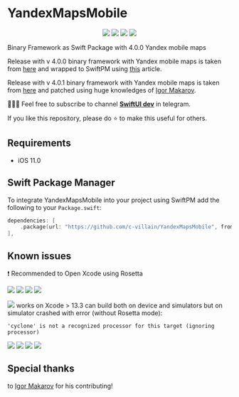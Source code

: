 # YandexMapsMobile

<p align="center">
     <img src="https://img.shields.io/badge/release-4.0.1-blue" />
    <img src="https://img.shields.io/badge/platform-IOS-blue" />
    <img src="https://img.shields.io/badge/iOS-11-blue" />
     <img src="https://img.shields.io/badge/license-MIT-blue" />
</p>

Binary Framework as Swift Package with 4.0.0 Yandex mobile maps

Release with v 4.0.0 binary framework with Yandex mobile maps is taken from [here](https://maps-ios-pods-public.s3.yandex.net/YandexMapsMobile-2020082814.7344935-775744421.framework.zip) and wrapped to SwiftPM using [this](https://habr.com/ru/company/e-legion/blog/549390/) article.

Release with v 4.0.1 binary framework with Yandex mobile maps is taken from [here](https://maps-ios-pods-public.s3.yandex.net/YandexMapsMobile-2020082814.7344935-775744421.framework.zip) and patched using huge knowledges of [Igor Makarov](https://github.com/igor-makarov).

👨🏻‍💻 Feel free to subscribe to channel **[SwiftUI dev](https://t.me/swiftui_dev)** in telegram.

If you like this repository, please do :star: to make this useful for others.

## Requirements

- iOS 11.0


## Swift Package Manager

To integrate YandexMapsMobile into your project using SwiftPM add the following to your `Package.swift`:

```swift
dependencies: [
    .package(url: "https://github.com/c-villain/YandexMapsMobile", from: "4.0.1"),
],
```

## Known issues

❗️ Recommended to Open Xcode using Rosetta 

<img src="https://img.shields.io/badge/release-4.0.1-blue" /> <img src="https://img.shields.io/badge/Xcode%2013.3-Rosetta-blue" /> <img src="https://img.shields.io/badge/Simulators-OK-green" /> <img src="https://img.shields.io/badge/Device-OK-green" /> 

<img src="https://img.shields.io/badge/release-4.0.1-blue" />  works on Xcode > 13.3 can build both on device and simulators but on simulator crashed with error (without Rosetta mode):
```
'cyclone' is not a recognized processor for this target (ignoring processor)
```

<img src="https://img.shields.io/badge/release-4.0.0-blue" /> <img src="https://img.shields.io/badge/Xcode%2013.2.1-Rosetta-blue" /> <img src="https://img.shields.io/badge/Simulators-OK-green" /> <img src="https://img.shields.io/badge/Device-fails-red" /> 

## Special thanks

to [Igor Makarov](https://github.com/igor-makarov) for his contributing!


